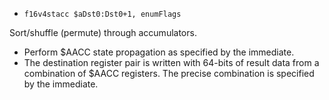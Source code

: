 * `f16v4stacc $aDst0:Dst0+1, enumFlags`

Sort/shuffle (permute) through accumulators.

-   Perform \$AACC state propagation as specified by the immediate.
-   The destination register pair is written with 64-bits of result
    data from a combination of \$AACC registers. The precise
    combination is specified by the immediate.
